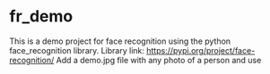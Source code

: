 # fr_demo
This is a demo project for face recognition using the python face_recognition library. Library link: https://pypi.org/project/face-recognition/
Add a demo.jpg file with any photo of a person and use
